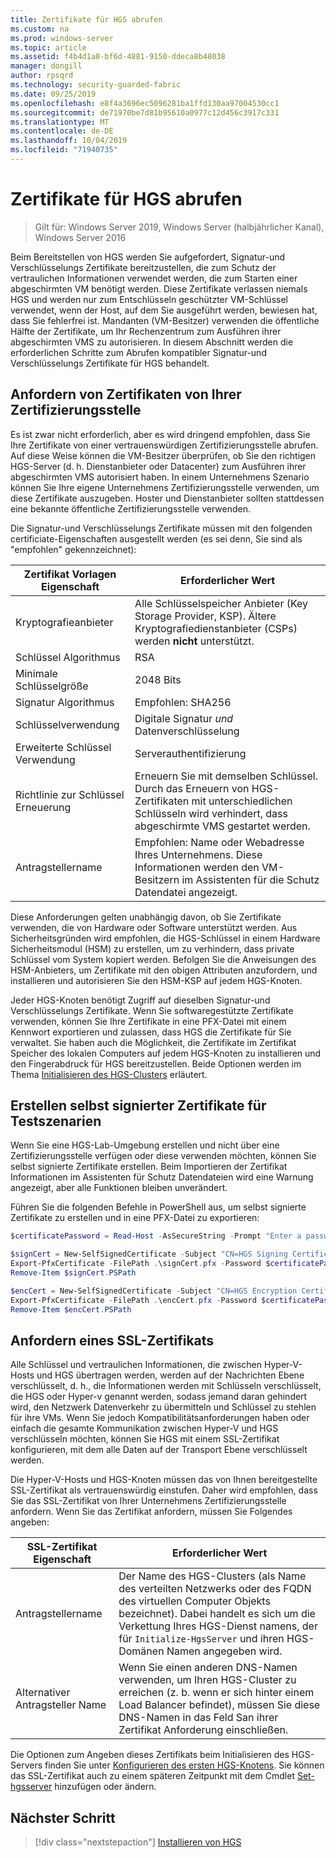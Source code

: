 ```yaml
---
title: Zertifikate für HGS abrufen
ms.custom: na
ms.prod: windows-server
ms.topic: article
ms.assetid: f4b4d1a8-bf6d-4881-9150-ddeca8b48038
manager: dongill
author: rpsqrd
ms.technology: security-guarded-fabric
ms.date: 09/25/2019
ms.openlocfilehash: e8f4a3696ec5096281ba1ffd130aa97004530cc1
ms.sourcegitcommit: de71970be7d81b95610a0977c12d456c3917c331
ms.translationtype: MT
ms.contentlocale: de-DE
ms.lasthandoff: 10/04/2019
ms.locfileid: "71940735"
---
```

# <a name="obtain-certificates-for-hgs"></a>Zertifikate für HGS abrufen

>Gilt für: Windows Server 2019, Windows Server (halbjährlicher Kanal), Windows Server 2016

Beim Bereitstellen von HGS werden Sie aufgefordert, Signatur-und Verschlüsselungs Zertifikate bereitzustellen, die zum Schutz der vertraulichen Informationen verwendet werden, die zum Starten einer abgeschirmten VM benötigt werden.
Diese Zertifikate verlassen niemals HGS und werden nur zum Entschlüsseln geschützter VM-Schlüssel verwendet, wenn der Host, auf dem Sie ausgeführt werden, bewiesen hat, dass Sie fehlerfrei ist.
Mandanten (VM-Besitzer) verwenden die öffentliche Hälfte der Zertifikate, um Ihr Rechenzentrum zum Ausführen ihrer abgeschirmten VMS zu autorisieren.
In diesem Abschnitt werden die erforderlichen Schritte zum Abrufen kompatibler Signatur-und Verschlüsselungs Zertifikate für HGS behandelt.

## <a name="request-certificates-from-your-certificate-authority"></a>Anfordern von Zertifikaten von Ihrer Zertifizierungsstelle

Es ist zwar nicht erforderlich, aber es wird dringend empfohlen, dass Sie Ihre Zertifikate von einer vertrauenswürdigen Zertifizierungsstelle abrufen.
Auf diese Weise können die VM-Besitzer überprüfen, ob Sie den richtigen HGS-Server (d. h. Dienstanbieter oder Datacenter) zum Ausführen ihrer abgeschirmten VMS autorisiert haben.
In einem Unternehmens Szenario können Sie Ihre eigene Unternehmens Zertifizierungsstelle verwenden, um diese Zertifikate auszugeben.
Hoster und Dienstanbieter sollten stattdessen eine bekannte öffentliche Zertifizierungsstelle verwenden.

Die Signatur-und Verschlüsselungs Zertifikate müssen mit den folgenden certificiate-Eigenschaften ausgestellt werden (es sei denn, Sie sind als "empfohlen" gekennzeichnet):

Zertifikat Vorlagen Eigenschaft | Erforderlicher Wert 
------------------------------|----------------
Kryptografieanbieter               | Alle Schlüsselspeicher Anbieter (Key Storage Provider, KSP). Ältere Kryptografiedienstanbieter (CSPs) werden **nicht** unterstützt.
Schlüssel Algorithmus                 | RSA
Minimale Schlüsselgröße              | 2048 Bits
Signatur Algorithmus           | Empfohlen: SHA256
Schlüsselverwendung                     | Digitale Signatur *und* Datenverschlüsselung
Erweiterte Schlüssel Verwendung            | Serverauthentifizierung
Richtlinie zur Schlüssel Erneuerung            | Erneuern Sie mit demselben Schlüssel. Durch das Erneuern von HGS-Zertifikaten mit unterschiedlichen Schlüsseln wird verhindert, dass abgeschirmte VMS gestartet werden.
Antragstellername                  | Empfohlen: Name oder Webadresse Ihres Unternehmens. Diese Informationen werden den VM-Besitzern im Assistenten für die Schutz Datendatei angezeigt.

Diese Anforderungen gelten unabhängig davon, ob Sie Zertifikate verwenden, die von Hardware oder Software unterstützt werden.
Aus Sicherheitsgründen wird empfohlen, die HGS-Schlüssel in einem Hardware Sicherheitsmodul (HSM) zu erstellen, um zu verhindern, dass private Schlüssel vom System kopiert werden.
Befolgen Sie die Anweisungen des HSM-Anbieters, um Zertifikate mit den obigen Attributen anzufordern, und installieren und autorisieren Sie den HSM-KSP auf jedem HGS-Knoten.

Jeder HGS-Knoten benötigt Zugriff auf dieselben Signatur-und Verschlüsselungs Zertifikate.
Wenn Sie softwaregestützte Zertifikate verwenden, können Sie Ihre Zertifikate in eine PFX-Datei mit einem Kennwort exportieren und zulassen, dass HGS die Zertifikate für Sie verwaltet.
Sie haben auch die Möglichkeit, die Zertifikate im Zertifikat Speicher des lokalen Computers auf jedem HGS-Knoten zu installieren und den Fingerabdruck für HGS bereitzustellen.
Beide Optionen werden im Thema [Initialisieren des HGS-Clusters](guarded-fabric-initialize-hgs.md) erläutert.

## <a name="create-self-signed-certificates-for-test-scenarios"></a>Erstellen selbst signierter Zertifikate für Testszenarien

Wenn Sie eine HGS-Lab-Umgebung erstellen und nicht über eine Zertifizierungsstelle verfügen oder diese verwenden möchten, können Sie selbst signierte Zertifikate erstellen.
Beim Importieren der Zertifikat Informationen im Assistenten für Schutz Datendateien wird eine Warnung angezeigt, aber alle Funktionen bleiben unverändert.

Führen Sie die folgenden Befehle in PowerShell aus, um selbst signierte Zertifikate zu erstellen und in eine PFX-Datei zu exportieren:

```powershell
$certificatePassword = Read-Host -AsSecureString -Prompt "Enter a password for the PFX file"

$signCert = New-SelfSignedCertificate -Subject "CN=HGS Signing Certificate"
Export-PfxCertificate -FilePath .\signCert.pfx -Password $certificatePassword -Cert $signCert
Remove-Item $signCert.PSPath

$encCert = New-SelfSignedCertificate -Subject "CN=HGS Encryption Certificate"
Export-PfxCertificate -FilePath .\encCert.pfx -Password $certificatePassword -Cert $encCert
Remove-Item $encCert.PSPath
```

## <a name="request-an-ssl-certificate"></a>Anfordern eines SSL-Zertifikats

Alle Schlüssel und vertraulichen Informationen, die zwischen Hyper-V-Hosts und HGS übertragen werden, werden auf der Nachrichten Ebene verschlüsselt, d. h., die Informationen werden mit Schlüsseln verschlüsselt, die HGS oder Hyper-v genannt werden, sodass jemand daran gehindert wird, den Netzwerk Datenverkehr zu übermitteln und Schlüssel zu stehlen für ihre VMs.
Wenn Sie jedoch Kompatibilitätsanforderungen haben oder einfach die gesamte Kommunikation zwischen Hyper-V und HGS verschlüsseln möchten, können Sie HGS mit einem SSL-Zertifikat konfigurieren, mit dem alle Daten auf der Transport Ebene verschlüsselt werden.

Die Hyper-V-Hosts und HGS-Knoten müssen das von Ihnen bereitgestellte SSL-Zertifikat als vertrauenswürdig einstufen. Daher wird empfohlen, dass Sie das SSL-Zertifikat von Ihrer Unternehmens Zertifizierungsstelle anfordern. Wenn Sie das Zertifikat anfordern, müssen Sie Folgendes angeben:

SSL-Zertifikat Eigenschaft | Erforderlicher Wert
-------------------------|---------------
Antragstellername             | Der Name des HGS-Clusters (als Name des verteilten Netzwerks oder des FQDN des virtuellen Computer Objekts bezeichnet). Dabei handelt es sich um die Verkettung Ihres HGS-Dienst namens, der für `Initialize-HgsServer` und ihren HGS-Domänen Namen angegeben wird.
Alternativer Antragsteller Name | Wenn Sie einen anderen DNS-Namen verwenden, um Ihren HGS-Cluster zu erreichen (z. b. wenn er sich hinter einem Load Balancer befindet), müssen Sie diese DNS-Namen in das Feld San ihrer Zertifikat Anforderung einschließen.

Die Optionen zum Angeben dieses Zertifikats beim Initialisieren des HGS-Servers finden Sie unter [Konfigurieren des ersten HGS-Knotens](guarded-fabric-initialize-hgs.md).
Sie können das SSL-Zertifikat auch zu einem späteren Zeitpunkt mit dem Cmdlet [Set-hgsserver](https://docs.microsoft.com/powershell/module/hgsserver/set-hgsserver?view=win10-ps) hinzufügen oder ändern.

## <a name="next-step"></a>Nächster Schritt

> [!div class="nextstepaction"]
> [Installieren von HGS](guarded-fabric-choose-where-to-install-hgs.md)